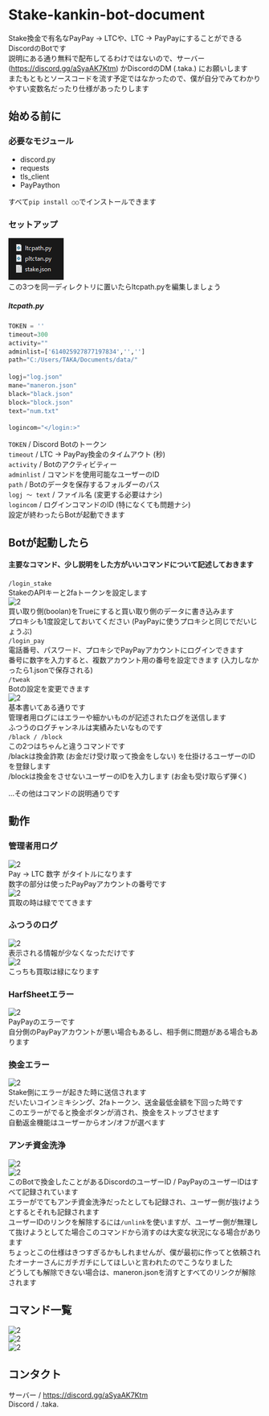 # Stake-kankin-bot-document
Stake換金で有名なPayPay -> LTCや、LTC -> PayPayにすることができるDiscordのBotです  
説明にある通り無料で配布してるわけではないので、サーバー (https://discord.gg/aSyaAK7Ktm) かDiscordのDM (.taka.) にお願いします  
またもともとソースコードを流す予定ではなかったので、僕が自分でみてわかりやすい変数名だったり仕様があったりします  
## 始める前に
### 必要なモジュール
- discord.py
- requests
- tls_client
- PayPaython

すべて```pip install ○○```でインストールできます
### セットアップ
![2](img/0.png)  
この3つを同一ディレクトリに置いたらltcpath.pyを編集しましょう  
##### ltcpath.py
```python
TOKEN = ''
timeout=300
activity=""
adminlist=['614025927877197834','','']
path="C:/Users/TAKA/Documents/data/"

logj="log.json"
mane="maneron.json"
black="black.json"
block="block.json"
text="num.txt"

logincom="</login:>"
```
```TOKEN``` / Discord Botのトークン  
```timeout``` / LTC -> PayPay換金のタイムアウト (秒)  
```activity``` / Botのアクティビティー  
```adminlist``` / コマンドを使用可能なユーザーのID  
```path``` / Botのデータを保存するフォルダーのパス  
```logj ～ text``` / ファイル名 (変更する必要はナシ)  
```logincom``` / ログインコマンドのID (特になくても問題ナシ)  
設定が終わったらBotが起動できます  
## Botが起動したら
#### 主要なコマンド、少し説明をした方がいいコマンドについて記述しておきます  
```/login_stake```   
StakeのAPIキーと2faトークンを設定します  
![2](img/1.png)  
買い取り側(boolan)をTrueにすると買い取り側のデータに書き込みます  
プロキシも1度設定しておいてください (PayPayに使うプロキシと同じでだいじょうぶ)  
```/login_pay```  
電話番号、パスワード、プロキシでPayPayアカウントにログインできます  
番号に数字を入力すると、複数アカウント用の番号を設定できます (入力しなかったら1.jsonで保存される)  
```/tweak```  
Botの設定を変更できます  
![2](img/2.png)  
基本書いてある通りです  
管理者用ログにはエラーや細かいものが記述されたログを送信します  
ふつうのログチャンネルは実績みたいなものです  
```/black / /block```  
この2つはちゃんと違うコマンドです  
/blackは換金詐欺 (お金だけ受け取って換金をしない) を仕掛けるユーザーのIDを登録します  
/blockは換金をさせないユーザーのIDを入力します (お金も受け取らず弾く)  

...その他はコマンドの説明通りです  
## 動作
### 管理者用ログ  
  ![2](img/3.png)  
  Pay -> LTC 数字 がタイトルになります  
  数字の部分は使ったPayPayアカウントの番号です  
  ![2](img/4.png)  
  買取の時は緑ででてきます
### ふつうのログ  
  ![2](img/5.png)  
  表示される情報が少なくなっただけです  
  ![2](img/6.png)  
  こっちも買取は緑になります  
### HarfSheetエラー  
![2](img/7.png)  
PayPayのエラーです  
自分側のPayPayアカウントが悪い場合もあるし、相手側に問題がある場合もあります  
### 換金エラー  
![2](img/8.png)  
Stake側にエラーが起きた時に送信されます  
だいたいコインミキシング、2faトークン、送金最低金額を下回った時です  
このエラーがでると換金ボタンが消され、換金をストップさせます  
自動返金機能はユーザーからオン/オフが選べます  
### アンチ資金洗浄  
![2](img/9.png)  
![2](img/10.png)  
このBotで換金したことがあるDiscordのユーザーID / PayPayのユーザーIDはすべて記録されています  
エラーがでてもアンチ資金洗浄だったとしても記録され、ユーザー側が抜けようとするとそれも記録されます  
ユーザーIDのリンクを解除するには```/unlink```を使いますが、ユーザー側が無理して抜けようとしてた場合このコマンドから消すのは大変な状況になる場合があります  
ちょっとこの仕様はきつすぎるかもしれませんが、僕が最初に作ってと依頼されたオーナーさんにガチガチにしてほしいと言われたのでこうなりました  
どうしても解除できない場合は、maneron.jsonを消すとすべてのリンクが解除されます  
## コマンド一覧
![2](img/11.png)  
![2](img/12.png)  
![2](img/13.png)  
## コンタクト
サーバー / https://discord.gg/aSyaAK7Ktm  
Discord / .taka.
